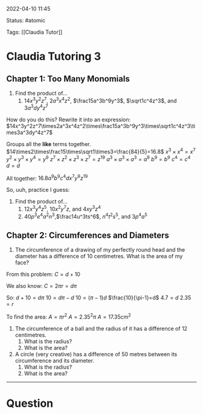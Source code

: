 2022-04-10 11:45

Status: #atomic

Tags: [[Claudia Tutor]]

# Claudia Tutoring 3
## Chapter 1: Too Many Monomials
1. Find the product of... 
	1. $14x^3y^2z^7$, $2a^3x^4z^2$, $\frac15a^3b^9y^3$, $\sqrt1c^4z^3$, and $3a^3dy^4z^7$

How do you do this?
Rewrite it into an expression:
$14x^3y^2z^7\times2a^3x^4z^2\times\frac15a^3b^9y^3\times\sqrt1c^4z^3\times3a^3dy^4z^7$

Groups all the **like** terms together.
$14\times2\times\frac15\times\sqrt1\times3=\frac{84}{5}=16.8$
$x^{3}\times x^{4}=x^{7}$
$y^{2}\times y^{3}\times y^{4}=y^{9}$
$z^{7}\times z^{2}\times z^{3}\times z^{7}=z^{19}$
$a^{3}\times a^{3}\times a^{3}=a^{9}$
$b^{9}=b^{9}$
$c^{4}=c^{4}$
$d=d$

All together:
$16.8a^{9}b^{9}c^{4}dx^{7}y^{9}z^{19}$

So, uuh, practice I guess:
1. Find the product of...
	1. $12x^{3}y^{4}z^{5}$, $10x^{2}y^{7}z$, and $4xy^3z^4$
	2. $40p^3e^4a^2n^3$,$\frac14u^3ts^6$, $n^{4}t^{2}s^{5}$, and $3p^{4}a^{5}$
## Chapter 2: Circumferences and Diameters
1. The circumference of a drawing of my perfectly round head and the diameter has a difference of $10$ centimetres. What is the area of my face?

From this problem:
$C=d+10$

We also know:
$C=2\pi r=d\pi$

So:
$d+10=d\pi$
$10=d\pi - d$
$10=(\pi-1)d$
$\frac{10}{\pi-1}=d$
$4.7=d$
$2.35=r$

To find the area:
$A=\pi r^{2}$
$A=2.35^{2}\pi$
$A=17.35\text{cm}^2$

1. The circumference of a ball and the radius of it has a difference of $12$ centimetres. 
	1. What is the radius?
	2. What is the area?
2. A circle (very creative) has a difference of $50$ metres between its circumference and its diameter.
	1. What is the radius?
	2. What is the area?

---
# Question

